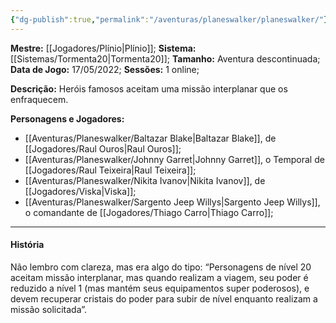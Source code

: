```yaml
---
{"dg-publish":true,"permalink":"/aventuras/planeswalker/planeswalker/"}
---
```


**Mestre:** [[Jogadores/Plínio\|Plínio]];
**Sistema:**  [[Sistemas/Tormenta20\|Tormenta20]];
**Tamanho:** Aventura descontinuada;
**Data de Jogo:** 17/05/2022;
**Sessões:** 1 online;

**Descrição:** Heróis famosos aceitam uma missão interplanar que os enfraquecem.

**Personagens e Jogadores:**
- [[Aventuras/Planeswalker/Baltazar Blake\|Baltazar Blake]], de [[Jogadores/Raul Ouros\|Raul Ouros]];
- [[Aventuras/Planeswalker/Johnny Garret\|Johnny Garret]], o Temporal de [[Jogadores/Raul Teixeira\|Raul Teixeira]];
- [[Aventuras/Planeswalker/Nikita Ivanov\|Nikita Ivanov]], de [[Jogadores/Viska\|Viska]];
- [[Aventuras/Planeswalker/Sargento Jeep Willys\|Sargento Jeep Willys]], o comandante de [[Jogadores/Thiago Carro\|Thiago Carro]];
---
#### História
Não lembro com clareza, mas era algo do tipo: “Personagens de nível 20 aceitam missão interplanar, mas quando realizam a viagem, seu poder é reduzido a nível 1 (mas mantém seus equipamentos super poderosos), e devem recuperar cristais do poder para subir de nível enquanto realizam a missão solicitada”.